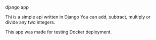 django app

Thi is a simple api written in Django 
You can add, subtract, multiply or divide any two integers.

This app was made for testing Docker deployment.

